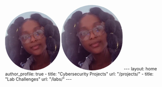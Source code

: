 <img src="/assets/img/My_Photo.jpg" alt="My_Photo" width="180" style="border-radius: 100px;">
<img src="assets/img/My_Photo.jpg" alt="My_Photo" width="200" style="border-radius: 100px;">
---
layout: home
author_profile: true
  - title: "Cybersecurity Projects"
    url: "/projects/"
  - title: "Lab Challenges" 
    url: "/labs/"
---
